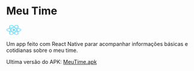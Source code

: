 # Meu Time

<img align="center" alt="React-Native" title="React Native" height="30" width="40" src="https://raw.githubusercontent.com/devicons/devicon/master/icons/react/react-original.svg">

Um app feito com React Native parar acompanhar informações básicas e cotidianas sobre o meu time.

Ultima versão do APK: [MeuTime.apk](https://expo.dev/artifacts/eas/qKDE52NjMuGX5u12M5G3J8.apk)